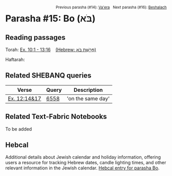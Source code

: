 <span style="float: right;"><sup>Previous parasha (#14): <a href="../14%20-%20Va'era/README.md#start">Va'era</a> &nbsp;&nbsp;Next parasha (#16): <a href="../16%20-%20Beshalach/README.md#start">Beshalach</a></sup></span>

# Parasha #15: Bo (בֹּא) <a name="start"></a>

## Reading passages

Torah: [Ex. 10:1 - 13:16](https://www.stepbible.org/?q=version=NASB2020|reference=Ex.10:1-13:16&options=HNVUG) &nbsp;&nbsp; [(Hebrew: פָּרָשַׁת בֹּא)](https://tikkun.io/#/p/bo)<br>

Haftarah: 

## Related SHEBANQ queries

Verse | Query | Description
--- | --- | ---
[Ex. 12:14&17](https://www.stepbible.org/?q=version=NASB2020\|reference=Ex.12:14,17&options=HNVUG) | [6558](https://shebanq.ancient-data.org/hebrew/text?iid=6558&page=1&mr=r&qw=q) | 'on the same day'


## Related Text-Fabric Notebooks

To be added

## Hebcal

Additional details about Jewish calendar and holiday information, offering users a resource for tracking Hebrew dates, candle lighting times, and other relevant information in the Jewish calendar. [Hebcal entry for parasha Bo](https://www.hebcal.com/sedrot/bo).
